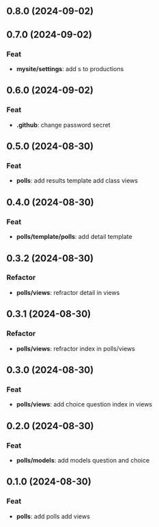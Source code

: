 ## 0.8.0 (2024-09-02)

## 0.7.0 (2024-09-02)

### Feat

- **mysite/settings**: add s to productions

## 0.6.0 (2024-09-02)

### Feat

- **.github**: change password secret

## 0.5.0 (2024-08-30)

### Feat

- **polls**: add results template add class views

## 0.4.0 (2024-08-30)

### Feat

- **polls/template/polls**: add detail template

## 0.3.2 (2024-08-30)

### Refactor

- **polls/views**: refractor detail in views

## 0.3.1 (2024-08-30)

### Refactor

- **polls/views**: refractor index in polls/views

## 0.3.0 (2024-08-30)

### Feat

- **polls/views**: add choice question index in views

## 0.2.0 (2024-08-30)

### Feat

- **polls/models**: add models question and choice

## 0.1.0 (2024-08-30)

### Feat

- **polls**: add polls add views
